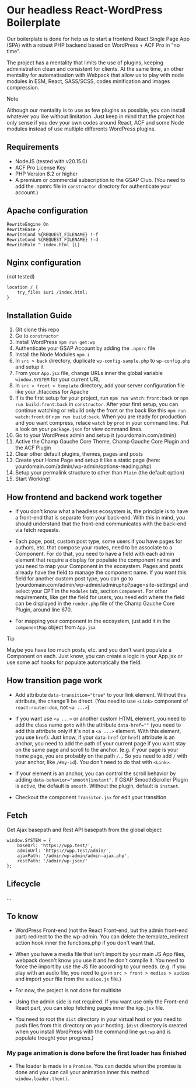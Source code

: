 # Our headless React-WordPress Boilerplate

Our boilerplate is done for help us to start a frontend React Single Page App (SPA) with a robust PHP backend based on WordPress + ACF Pro in "no time".

The project has a mentality that limits the use of plugins, keeping administration clean and consistent for clients. At the same time, an other mentality for automatisation with Webpack that allow us to play with node modules in ESM, React, SASS/SCSS, codes minification and images compression.


> [!NOTE]
> Although our mentality is to use as few plugins as possible, you can install whatever you like without limitation. Just keep in mind that the project has only sense if you dev your own codes around React, ACF and some Node modules instead of use multiple differents WordPress plugins.



## Requirements

- NodeJS (tested with v20.15.0)
- ACF Pro License Key
- PHP Version 8.2 or higher
- A premium or commercial subscription to the GSAP Club. (You need to add the .npmrc file in `constructor` directory for authenticate your account.)


## Apache configuration

```
RewriteEngine On
RewriteBase /
RewriteCond %{REQUEST_FILENAME} !-f
RewriteCond %{REQUEST_FILENAME} !-d
RewriteRule ^ index.html [L]
```


## Nginx configuration

(not tested)
```
location / {
    try_files $uri /index.html;
}
```


## Installation Guide

1. Git clone this repo
2. Go to `constructor`
3. Install WordPress `npm run get:wp`
4. Authenticate your GSAP Account by adding the `.npmrc` file
5. Install the Node Modules `npm i`
6. In `src > back` directory, duplicate `wp-config-sample.php` to `wp-config.php` and setup it
7. From your `App.jsx` file, change URLs inner the global variable `window.SYSTEM` for your current URL
8. In `src > front > template` directory, add your server configuration file like your .htaccess for Apache
9. If is the first setup for your project, run `npm run watch:front:back` or `npm run build:front:back` in `constructor`. After your first setup, you can continue watching or rebuild only the front or the back like this `npm run watch:front` or `npm run build:back`. When you are ready for production and you want compress, relace `watch` by `prod` in your command line. Put a look on your `package.json` for view command lines.
10. Go to your WordPress admin and setup it (yourdomain.com/admin)
11. Active the Champ Gauche Core Theme, Champ Gauche Core Plugin and the ACF Plugin
12. Clear other default plugins, themes, pages and posts
13. Create your Home Page and setup it like a static page (here: yourdomain.com/admin/wp-admin/options-reading.php)
14. Setup your permalink structure to other than `Plain` (the default option)
15. Start Working!


## How frontend and backend work together

- If you don't know what a headless ecosystem is, the principle is to have a front-end that is separate from your back-end. With this in mind, you should understand that the front-end communicates with the back-end via fetch requests.

- Each page, post, custom post type, some users if you have pages for authors, etc. that compose your routes, need to be associate to a Component. For do that, you need to have a field with each admin element that require a display for populate the component name and you need to map your Component in the ecosystem. Pages and posts already have the field to manage the component name. If you want this field for another custom post type, you can go to (yourdomain.com/admin/wp-admin/admin.php?page=site-settings) and select your CPT in the `Modules` tab, section `Component`. For other requirements, like get the field for users, you need edit where the field can be displayed in the `render.php` file of the Champ Gauche Core Plugin, around line 670.

- For mapping your component in the ecosystem, just add it in the `componentMap` object from `App.jsx`

> [!TIP]
> Maybe you have too much posts, etc. and you don't want populate a Component on each. Just know, you can create a logic in your App.jsx or use some acf hooks for populate automatically the field.




## How transition page work

- Add attribute `data-transition="true"` to your link element. Without this attribute, the change'll be direct. (You need to use `<Link>` component of `react-router-dom`, not `<a ...>`)

- If you want use `<a ...>` or another custom HTML element, you need to add the class name `goto` with the attribute `data-href=""` (you need to add this attribute only if it's not a `<a ...>` element. With this element, you use `href`). Just know, if your `data-href` (or `href`) attribute is an anchor, you need to add the path of your current page if you want stay on the same page and scroll to the anchor. (e.g. if your page is your home page, you are probably on the path `/`... So you need to add `/` with your anchor, like `/#my-id`). You don't need to do that with `<Link>`.

- If your element is an anchor, you can control the scroll behavior by adding `data-behavior="smooth|instant"`. If GSAP SmoothScroller Plugin is active, the default is `smooth`. Without the plugin, default is `instant`.

- Checkout the component `Transitor.jsx` for edit your transition



## Fetch

Get Ajax basepath and Rest API basepath from the global object:
```
window.SYSTEM = {
    baseUrl: 'https://wpp.test/',
    adminUrl: 'https://wpp.test/admin/',
    ajaxPath: '/admin/wp-admin/admin-ajax.php',
    restPath: '/admin/wp-json/'
};
```


## Lifecycle
...


## To know

- WordPress Front-end (not the React Front-end, but the admin front-end part) redirect to the the wp-admin. You can delete the template_redirect action hook inner the functions.php if you don't want that.

- When you have a media file that isn't import by your main JS App files, webpack doesn't know you use it and he don't compile it. You need to force the import by use the JS file according to your needs. (e.g. if you play with an audio file, you need to go in `src > front > medias > audios` and import your file from the `audios.js` file.)

- For now, the project is not done for multisite

- Using the admin side is not required. If you want use only the Front-end React part, you can stop fetching pages inner the `App.jsx` file.

- You need to root the `dist` directory in your virtual host or you need to push files from this directory on your hosting. (`dist` directory is created when you install WordPress with the command line `get:wp` and is populate trought your progress.)

### My page animation is done before the first loader has finished

- The loader is made in a `Promise`. You can decide when the promise is done and you can call your animation inner this method `window.loader.then()`.